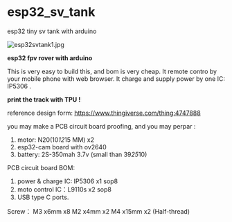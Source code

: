 # esp32_sv_tank
esp32 tiny sv tank with arduino

![esp32svtank1.jpg](https://s2.loli.net/2022/02/26/Mrs2g8Uf79XCIuP.jpg)

**esp32 fpv rover with arduino**

This is very easy to build this, and bom is very cheap.
 It remote contro by your mobile phone with web browser.
 It charge and  supply power by one IC: IP5306  . 

 **print the track with TPU !** 

reference design form:
https://www.thingiverse.com/thing:4747888

you may make a PCB circuit board proofing, and you may perpar :

1. motor: N20(10*12*15 MM)  x2
2. esp32-cam board with ov2640 
3. battery: 2S-350mah 3.7v (small than 39*25*10)

PCB circuit board BOM:

1. power & charge IC: IP5306 x1 sop8
2. moto control IC：L9110s x2 sop8
3. USB type C ports.

Screw：
 M3 x6mm    x8
 M2 x4mm    x2
 M4 x15mm  x2 (Half-thread)
